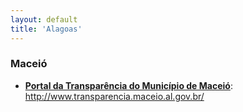 ```yaml
---
layout: default
title: 'Alagoas'
---
```


### Maceió

- **[Portal da Transparência do Município de Maceió](http://www.transparencia.maceio.al.gov.br/)**: http://www.transparencia.maceio.al.gov.br/
